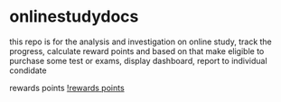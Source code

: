 # onlinestudydocs
this repo is for the analysis and investigation on online study, track the progress, calculate reward points and based on that make eligible  to purchase some test or exams, display dashboard, report to individual condidate

rewards points
[!rewards points](rewards-points-study-time.PNG)
